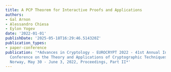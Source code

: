 ```yaml
---
title: A PCP Theorem for Interactive Proofs and Applications
authors:
- Gal Arnon
- Alessandro Chiesa
- Eylon Yogev
date: '2022-01-01'
publishDate: '2025-05-18T16:29:46.514320Z'
publication_types:
- paper-conference
publication: '*Advances in Cryptology - EUROCRYPT 2022 - 41st Annual International
  Conference on the Theory and Applications of Cryptographic Techniques, Trondheim,
  Norway, May 30 - June 3, 2022, Proceedings, Part II*'
---
```

